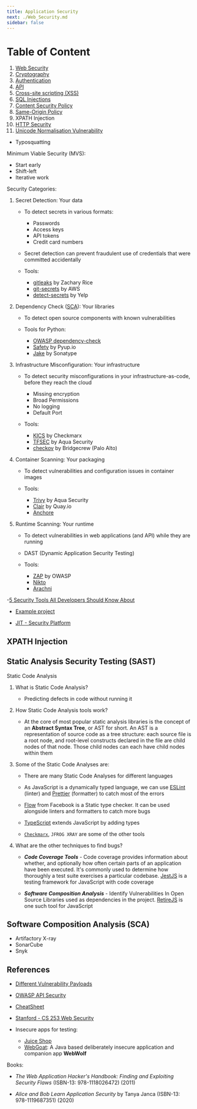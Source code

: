 ```yaml
---
title: Application Security
next: ./Web_Security.md
sidebar: false
---
```


# Table of Content

1. [Web Security](./Web_Security.md)
2. [Cryptography](./Cryptography.md)
3. [Authentication](./Authentication.md)
4. [API](./API.md)
5. [Cross-site scripting (XSS)](./Cross_Site_Scripting.md)
6. [SQL Injections](./Code_Injection.md#sql-injection)
7. [Content Security Policy](./Content_Security_Policy.md)
8. [Same-Origin Policy](./SameOrigin_Policy.md)
9. XPATH Injection
10. [HTTP Security](../Web/HTTP.md#http-security)
11. [Unicode Normalisation Vulnerability](./Unicode.md)

- Typosquatting

Minimum Viable Security (MVS):

- Start early
- Shift-left
- Iterative work

Security Categories:

1. Secret Detection: Your data

   - To detect secrets in various formats:

     - Passwords
     - Access keys
     - API tokens
     - Credit card numbers

   - Secret detection can prevent fraudulent use of credentials that were committed accidentally

   - Tools:

     - [gitleaks](https://github.com/zricethezav/gitleaks) by Zachary Rice
     - [git-secrets](https://github.com/awslabs/git-secrets) by AWS
     - [detect-secrets](https://github.com/Yelp/detect-secrets) by Yelp

2. Dependency Check ([SCA](#software-composition-analysis-sca)): Your libraries

   - To detect open source components with known vulnerabilities

   - Tools for Python:

     - [OWASP dependency-check](https://github.com/jeremylong/DependencyCheck)
     - [Safety](https://github.com/pyupio/safety) by Pyup.io
     - [Jake](https://github.com/sonatype-nexus-community/jake) by Sonatype

3. Infrastructure Misconfiguration: Your infrastructure

   - To detect security misconfigurations in your infrastructure-as-code, before they reach the cloud

     - Missing encryption
     - Broad Permissions
     - No logging
     - Default Port

   - Tools:

     - [KICS](https://github.com/Checkmarx/kics) by Checkmarx
     - [TFSEC](https://github.com/aquasecurity/tfsec) by Aqua Security
     - [checkov](https://github.com/bridgecrewio/checkov) by Bridgecrew (Palo Alto)

4. Container Scanning: Your packaging

   - To detect vulnerabilities and configuration issues in container images

   - Tools:

     - [Trivy](https://github.com/aquasecurity/trivy) by Aqua Security
     - [Clair](https://github.com/quay/clair) by Quay.io
     - [Anchore](https://github.com/anchore/anchore-engine)

5. Runtime Scanning: Your runtime

   - To detect vulnerabilities in web applications (and API) while they are running
   - DAST (Dynamic Application Security Testing)

   - Tools:

     - [ZAP](https://github.com/zaproxy/zaproxy) by OWASP
     - [Nikto](https://github.com/sullo/nikto)
     - [Arachni](https://github.com/Arachni/arachni)

-[5 Security Tools All Developers Should Know About](https://www.youtube.com/watch?v=M-LSpxgNxsM)

- [Example project](https://github.com/ranreg/Open-Source-Summit-2022)

- [JIT - Security Platform](https://www.jit.io/)

## XPATH Injection

## Static Analysis Security Testing (SAST)

Static Code Analysis

1. What is Static Code Analysis?

   - Predicting defects in code without running it

2. How Static Code Analysis tools work?

   - At the core of most popular static analysis libraries is the concept of an **Abstract Syntax Tree**, or AST for short. An AST is a representation of source code as a tree structure: each source file is a root node, and root-level constructs declared in the file are child nodes of that node. Those child nodes can each have child nodes within them

3. Some of the Static Code Analyses are:

   - There are many Static Code Analyses for different languages

   - As JavaScript is a dynamically typed language, we can use [ESLint](https://eslint.org/) (linter) and [Prettier](https://prettier.io/) (formatter) to catch most of the errors

   - [Flow](https://flow.org/) from Facebook is a Static type checker. It can be used alongside linters and formatters to catch more bugs

   - [TypeScript](https://www.typescriptlang.org/) extends JavaScript by adding types

   - [`Checkmarx`](./Checkmarx.md), `JFROG XRAY` are some of the other tools

4. What are the other techniques to find bugs?

   - **_Code Coverage Tools_** - Code coverage provides information about whether, and optionally how often certain parts of an application have been executed. It's commonly used to determine how thoroughly a test suite exercises a particular codebase. [JestJS](https://jestjs.io/) is a testing framework for JavaScript with code coverage

   - **_Software Composition Analysis_** - Identify Vulnerabilities In Open Source Libraries used as dependencies in the project. [RetireJS](https://github.com/RetireJS/retire.js) is one such tool for JavaScript

## Software Composition Analysis (SCA)

- Artifactory X-ray
- SonarCube
- Snyk

## References

- [Different Vulnerability Payloads](https://github.com/swisskyrepo/PayloadsAllTheThings)
- [OWASP API Security](https://github.com/OWASP/API-Security)
- [CheatSheet](https://cheatsheetseries.owasp.org/)
- [Stanford - CS 253 Web Security](https://web.stanford.edu/class/cs253/)
- Insecure apps for testing:

  - [Juice Shop](https://github.com/bkimminich/juice-shop)
  - [WebGoat](https://github.com/WebGoat/WebGoat): A Java based deliberately insecure application and companion app **WebWolf**

Books:

- _The Web Application Hacker's Handbook: Finding and Exploiting Security Flaws_ (ISBN-13: 978-1118026472) (2011)

- _Alice and Bob Learn Application Security_ by Tanya Janca (ISBN-13: 978-1119687351) (2020)
